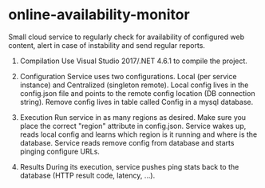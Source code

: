 # online-availability-monitor
Small cloud service to regularly check for availability of configured web content, alert in case of instability and send regular reports.

1. Compilation
Use Visual Studio 2017/.NET 4.6.1 to compile the project.

2. Configuration
Service uses two configurations. Local (per service instance) and Centralized (singleton remote). Local config lives in the config.json file and points to the remote config location (DB connection string). Remove config lives in table called Config in a mysql database.

3. Execution
Run service in as many regions as desired. Make sure you place the correct "region" attribute in config.json. Service wakes up, reads local config and learns which region is it running and where is the database. Service reads remove config from database and starts pinging configure URLs.

4. Results
During its execution, service pushes ping stats back to the database (HTTP result code, latency, ...).
